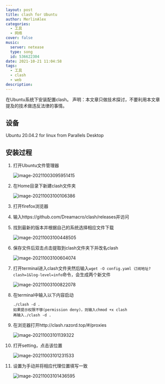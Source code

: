 ```yaml
---
layout: post
title: clash for Ubuntu
author: MerlinAlex
categories:
  - 工具
  - 网络
cover: false
music:
  server: netease
  type: song
  id: 536622304
date: 2021-10-21 11:04:58
tags: 
  - 工具
  - clash
  - web
description:
---
```


在Ubuntu系统下安装配置clash。
声明：本文章只做技术探讨，不要利用本文章提及的技术做违反法律的事情。

<!-- more -->

## 设备

Ubuntu 20.04.2 for linux from Parallels Desktop

## 安装过程

1. 打开Ubuntu文件管理器

   ![image-20211003095951415](https://gitee.com/merlinalex/pic-go/raw/master/image-20211003095951415.png)

2. 在Home目录下新建clash文件夹

   ![image-20211003100106386](https://gitee.com/merlinalex/pic-go/raw/master/image-20211003100106386.png)

3. 打开firefox浏览器

4. 输入https://github.com/Dreamacro/clash/releases并访问

5. 找到最新的版本并根据自己的系统选择相应文件下载

   ![image-20211003100448505](https://gitee.com/merlinalex/pic-go/raw/master/image-20211003100448505.png)

6. 保存文件后双击点击提取到clash文件夹下并改名clash

   ![image-20211003100604074](https://gitee.com/merlinalex/pic-go/raw/master/image-20211003100604074.png)

7. 打开terminal进入clash文件夹然后输入`wget -O config.yaml 订阅地址?clash=1&log-level=info`命令，会生成两个新文件

   ![image-20211003100822078](https://gitee.com/merlinalex/pic-go/raw/master/image-20211003100822078.png)

8. 在terminal中输入以下内容启动

   ```shell
   ./clash -d .
   如果提示权限不够(permission deny)，则输入chmod +x clash
   再输入./clash -d .
   ```

9. 在浏览器打开http://clash.razord.top/#/proxies

   ![image-20211003101139322](https://gitee.com/merlinalex/pic-go/raw/master/image-20211003101139322.png)

10. 打开setting，点击该位置

    ![image-20211003101231533](https://gitee.com/merlinalex/pic-go/raw/master/image-20211003101231533.png)

11. 设置为手动并将相应代理位置填写一致

    ![image-20211003101436595](https://gitee.com/merlinalex/pic-go/raw/master/image-20211003101436595.png)